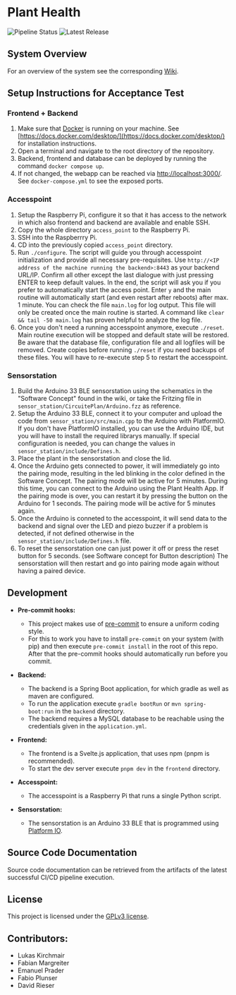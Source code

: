# Plant Health

![Pipeline Status](https://git.uibk.ac.at/informatik/qe/swess23/group1/g1t1/badges/main/pipeline.svg)
![Latest Release](https://git.uibk.ac.at/informatik/qe/swess23/group1/g1t1/-/badges/release.svg)

## System Overview

For an overview of the system see the corresponding [Wiki](https://git.uibk.ac.at/informatik/qe/swess23/group1/g1t1/-/wikis/home).

## Setup Instructions for Acceptance Test

### Frontend + Backend

1. Make sure that [Docker](https://www.docker.com/) is running on your machine. See [https://docs.docker.com/desktop/](https://docs.docker.com/desktop/) for installation instructions.
2. Open a terminal and navigate to the root directory of the repository.
3. Backend, frontend and database can be deployed by running the command `docker compose up`.  
4. If not changed, the webapp can be reached via [http://localhost:3000/](http://localhost:3000/). See `docker-compose.yml` to see the exposed ports.

### Accesspoint

1. Setup the Raspberry Pi, configure it so that it has access to the network in which also frontend and backend are available and enable SSH.
2. Copy the whole directory `access_point` to the Raspberry Pi.
3. SSH into the Raspberrry Pi.
4. CD into the previously copied `access_point` directory.
5. Run `./configure`. The script will guide you through accesspoint initialization and provide all necessary pre-requisites. Use `http://<IP address of the machine running the backend>:8443` as your backend URL/IP. Confirm all other except the last dialogue with just pressing ENTER to keep default values. In the end, the script will ask you if you prefer to automatically start the access point. Enter `y` and the main routine will automatically start (and even restart after reboots) after max. 1 minute. You can check the file `main.log` for log output. This file will only be created once the main routine is started. A command like `clear && tail -50 main.log` has proven helpful to analyze the log file.
6. Once you don't need a running accesspoint anymore, execute `./reset`. Main routine execution will be stopped and default state will be restored. Be aware that the database file, configuration file and all logfiles will be removed. Create copies before running `./reset` if you need backups of these files. You will have to re-execute step 5 to restart the accesspoint.

### Sensorstation

1. Build the Arduino 33 BLE sensorstation using the schematics in the "Software Concept" found in the wiki, or take the Fritzing file in `sensor_station/CircuitePlan/Arduino.fzz` as reference.
2. Setup the Arduino 33 BLE, connect it to your computer and upload the code from `sensor_station/src/main.cpp` to the Arduino with PlatformIO. If you don't have PlatformIO installed, you can use the Arduino IDE, but you will have to install the required librarys manually. If special configuration is needed, you can change the values in `sensor_station/include/Defines.h`.
3. Place the plant in the sensorstation and close the lid.
4. Once the Arduino gets connected to power, it will immediately go into the pairing mode, resulting in the led blinking in the color defined in the Software Concept. The pairing mode will be active for 5 minutes. During this time, you can connect to the Arduino using the Plant Health App. If the pairing mode is over, you can restart it by pressing the button on the Arduino for 1 seconds. The pairing mode will be active for 5 minutes again.
5. Once the Arduino is conneted to the accesspoint, it will send data to the backend and signal over the LED and piezo buzzer if a problem is detected, if not defined otherwise in the `sensor_station/include/Defines.h` file.
6. To reset the sensorstation one can just power it off or press the reset button for 5 seconds. (see Software concept for Button description) The sensorstation will then restart and go into pairing mode again without having a paired device.


## Development
- **Pre-commit hooks:**
    - This project makes use of [pre-commit](https://pre-commit.com) to ensure a uniform coding style.
    - For this to work you have to install `pre-commit` on your system (with pip) and then execute `pre-commit install` in the root of this repo. After that the pre-commit hooks should automatically run before you commit.

- **Backend:**
    - The backend is a Spring Boot application, for which gradle as well as maven are configured. 
    - To run the application execute `gradle bootRun` or `mvn spring-boot:run` in the `backend` directory.
	- The backend requires a MySQL database to be reachable using the credentials given in the `application.yml`. 

- **Frontend:**
    - The frontend is a Svelte.js application, that uses npm (pnpm is recommended).
    - To start the dev server execute `pnpm dev` in the `frontend` directory.

- **Accesspoint:**
    - The accesspoint is a Raspberry Pi that runs a single Python script. 

- **Sensorstation:**
    - The sensorstation is an Arduino 33 BLE that is programmed using [Platform IO](https://platformio.org/).

## Source Code Documentation

Source code documentation can be retrieved from the artifacts of the latest successful CI/CD pipeline execution.

## License

This project is licensed under the [GPLv3 license].

[GPLv3 License]: https://git.uibk.ac.at/informatik/qe/swess23/group1/g1t1/-/blob/main/LICENSE

## Contributors:
- Lukas Kirchmair
- Fabian Margreiter
- Emanuel Prader
- Fabio Plunser 
- David Rieser
